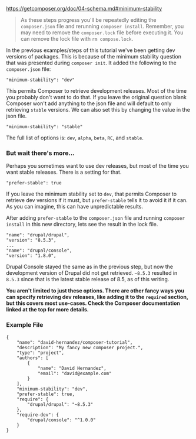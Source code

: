 https://getcomposer.org/doc/04-schema.md#minimum-stability

>As these steps progress you'll be repeatedly editing the `composer.json` file and rerunning `composer install`. 
Remember, you may need to remove the `composer.lock` file before executing it. You can remove the lock file with 
`rm compose.lock`.

In the previous examples/steps of this tutorial we've been getting dev versions
of packages. This is because of the minimum stability question that was presented 
during `composer init`. It added the following to the `composer.json` file:

```$xslt
"minimum-stability": "dev"
```

This permits Composer to retrieve development releases. Most of the time you 
probably don't want to do that. If you leave the original question blank 
Composer won't add anything to the json file and will default to only 
retrieving `stable` versions. We can also set this by changing the value in 
the json file.

```$xslt
"minimum-stability": "stable"
```

The full list of options is: `dev`, `alpha`, `beta`, `RC`, and `stable`.

### But wait there's more...

Perhaps you sometimes want to use dev releases, but most of the time you 
want stable releases. There is a setting for that.

```$xslt
"prefer-stable": true
```

If you leave the minimum stability set to `dev`, that permits Composer to 
retrieve dev versions if it must, but `prefer-stable` tells it to avoid it 
if it can. As you can imagine, this can have unpredictable results.

After adding `prefer-stable` to the `composer.json` file and running `composer install` in this 
new directory, lets see the result in the lock file.

```$xslt
"name": "drupal/drupal",
"version": "8.5.3",
...
"name": "drupal/console",
"version": "1.8.0",
```

Drupal Console stayed the same as in the previous step, but now the development 
version of Drupal did not get retrieved. `~8.5.3` resulted in `8.5.3` since that 
is the latest stable release  of 8.5, as of this writing.

**You aren't limited to just these options. There are other fancy ways you can 
specify retrieving dev releases, like adding it to the `required` section, but 
this covers most use-cases. Check the Composer documentation linked at the top
for more details.**

### Example File

```
{
    "name": "david-hernandez/composer-tutorial",
    "description": "My fancy new composer project.",
    "type": "project",
    "authors": [
        {
            "name": "David Hernandez",
            "email": "david@example.com"
        }
    ],
    "minimum-stability": "dev",
    "prefer-stable": true,
    "require": {
        "drupal/drupal": "~8.5.3"
    },
    "require-dev": {
        "drupal/console": "^1.0.0"
    }
}
```